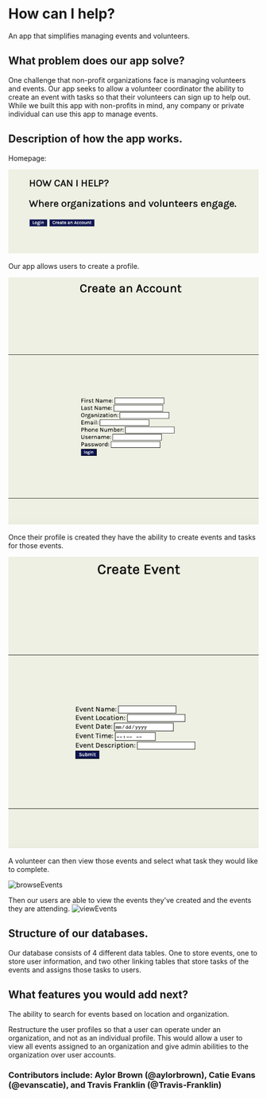 # How can I help?

An app that simplifies managing events and volunteers.

## What problem does our app solve?

One challenge that non-profit organizations face is managing volunteers and events. Our app seeks to allow a volunteer coordinator the ability to create an event with tasks so that their volunteers can sign up to help out. While we built this app with non-profits in mind, any company or private individual can use this app to manage events.

## Description of how the app works.

Homepage:  

![homePage](public/homePage.png)

Our app allows users to create a profile.

![createProfile](public/createProfile.png)

Once their profile is created they have the ability to create events and tasks for those events.

![createEvent](public/createEvent.png)

A volunteer can then view those events and select what task they would like to complete.

![browseEvents](public/browseEvents.png)

Then our users are able to view the events they've created and the events they are attending.
![viewEvents](public/viewEvents.png)

## Structure of our databases.

Our database consists of 4 different data tables. One to store events, one to store user information, and two other linking tables that store tasks of the events and assigns those tasks to users.

## What features you would add next?

The ability to search for events based on location and organization.

Restructure the user profiles so that a user can operate under an organization, and not as an individual profile. This would allow a user to view all events assigned to an organization and give admin abilities to the organization over user accounts.


### Contributors include: Aylor Brown (@aylorbrown), Catie Evans (@evanscatie), and Travis Franklin (@Travis-Franklin)